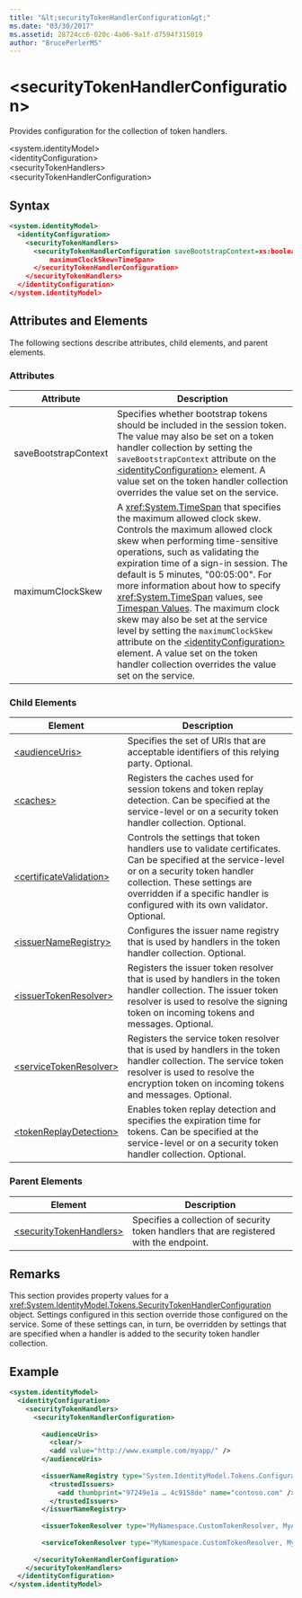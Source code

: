 ```yaml
---
title: "&lt;securityTokenHandlerConfiguration&gt;"
ms.date: "03/30/2017"
ms.assetid: 28724cc6-020c-4a06-9a1f-d7594f315019
author: "BrucePerlerMS"
---
```

# &lt;securityTokenHandlerConfiguration&gt;
Provides configuration for the collection of token handlers.  
  
 \<system.identityModel>  
\<identityConfiguration>  
\<securityTokenHandlers>  
\<securityTokenHandlerConfiguration>  
  
## Syntax  
  
```xml  
<system.identityModel>  
  <identityConfiguration>  
    <securityTokenHandlers>  
      <securityTokenHandlerConfiguration saveBootstrapContext=xs:boolean  
          maximumClockSkew=TimeSpan>  
      </securityTokenHandlerConfiguration>  
    </securityTokenHandlers>  
  </identityConfiguration>  
</system.identityModel>  
```  
  
## Attributes and Elements  
 The following sections describe attributes, child elements, and parent elements.  
  
### Attributes  
  
|Attribute|Description|  
|---------------|-----------------|  
|saveBootstrapContext|Specifies whether bootstrap tokens should be included in the session token. The value may also be set on a token handler collection by setting the `saveBootstrapContext` attribute on the [\<identityConfiguration>](../../../../../docs/framework/configure-apps/file-schema/windows-identity-foundation/identityconfiguration.md) element. A value set on the token handler collection overrides the value set on the service.|  
|maximumClockSkew|A <xref:System.TimeSpan> that specifies the maximum allowed clock skew. Controls the maximum allowed clock skew when performing time-sensitive operations, such as validating the expiration time of a sign-in session. The default is 5 minutes, "00:05:00". For more information about how to specify <xref:System.TimeSpan> values, see [Timespan Values](../../../../../docs/framework/configure-apps/file-schema/windows-workflow-foundation/index.md). The maximum clock skew may also be set at the service level by setting the `maximumClockSkew` attribute on the [\<identityConfiguration>](../../../../../docs/framework/configure-apps/file-schema/windows-identity-foundation/identityconfiguration.md) element. A value set on the token handler collection overrides the value set on the service.|  
  
### Child Elements  
  
|Element|Description|  
|-------------|-----------------|  
|[\<audienceUris>](../../../../../docs/framework/configure-apps/file-schema/windows-identity-foundation/audienceuris.md)|Specifies the set of URIs that are acceptable identifiers of this relying party. Optional.|  
|[\<caches>](../../../../../docs/framework/configure-apps/file-schema/windows-identity-foundation/caches.md)|Registers the caches used for session tokens and token replay detection. Can be specified at the service-level or on a security token handler collection. Optional.|  
|[\<certificateValidation>](../../../../../docs/framework/configure-apps/file-schema/windows-identity-foundation/certificatevalidation.md)|Controls the settings that token handlers use to validate certificates. Can be specified at the service-level or on a security token handler collection. These settings are overridden if a specific handler is configured with its own validator. Optional.|  
|[\<issuerNameRegistry>](../../../../../docs/framework/configure-apps/file-schema/windows-identity-foundation/issuernameregistry.md)|Configures the issuer name registry that is used by handlers in the token handler collection. Optional.|  
|[\<issuerTokenResolver>](../../../../../docs/framework/configure-apps/file-schema/windows-identity-foundation/issuertokenresolver.md)|Registers the issuer token resolver that is used by handlers in the token handler collection. The issuer token resolver is used to resolve the signing token on incoming tokens and messages. Optional.|  
|[\<serviceTokenResolver>](../../../../../docs/framework/configure-apps/file-schema/windows-identity-foundation/servicetokenresolver.md)|Registers the service token resolver that is used by handlers in the token handler collection. The service token resolver is used to resolve the encryption token on incoming tokens and messages. Optional.|  
|[\<tokenReplayDetection>](../../../../../docs/framework/configure-apps/file-schema/windows-identity-foundation/tokenreplaydetection.md)|Enables token replay detection and specifies the expiration time for tokens. Can be specified at the service-level or on a security token handler collection. Optional.|  
  
### Parent Elements  
  
|Element|Description|  
|-------------|-----------------|  
|[\<securityTokenHandlers>](../../../../../docs/framework/configure-apps/file-schema/windows-identity-foundation/securitytokenhandlers.md)|Specifies a collection of security token handlers that are registered with the endpoint.|  
  
## Remarks  
 This section provides property values for a <xref:System.IdentityModel.Tokens.SecurityTokenHandlerConfiguration> object. Settings configured in this section override those configured on the service. Some of these settings can, in turn, be overridden by settings that are specified when a handler is added to the security token handler collection.  
  
## Example  
  
```xml  
<system.identityModel>  
  <identityConfiguration>  
    <securityTokenHandlers>   
      <securityTokenHandlerConfiguration>  
  
        <audienceUris>  
          <clear/>  
          <add value="http://www.example.com/myapp/" />  
        </audienceUris>  
  
        <issuerNameRegistry type="System.IdentityModel.Tokens.ConfigurationBasedIssuerNameRegistry, System.IdentityModel">  
          <trustedIssuers>  
            <add thumbprint="97249e1a … 4c9158de" name="contoso.com" />  
          </trustedIssuers>  
        </issuerNameRegistry>  
  
        <issuerTokenResolver type="MyNamespace.CustomTokenResolver, MyAssembly" />  
  
        <serviceTokenResolver type="MyNamespace.CustomTokenResolver, MyAssembly" />  
  
      </securityTokenHandlerConfiguration>  
    </securityTokenHandlers>  
  </identityConfiguration>  
</system.identityModel>  
```
